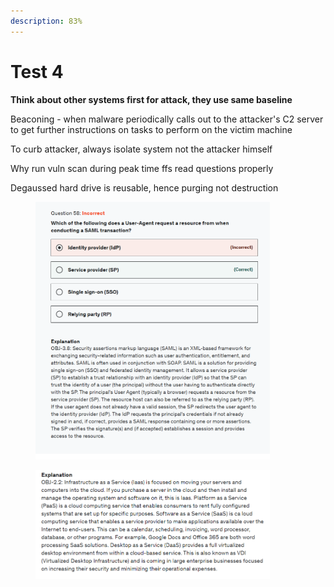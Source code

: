 ```yaml
---
description: 83%
---
```


# Test 4

**Think about other systems first for attack, they use same baseline**

Beaconing - when malware periodically calls out to the attacker's C2 server to get further instructions on tasks to perform on the victim machine

To curb attacker, always isolate system not the attacker himself

Why run vuln scan during peak time ffs read questions properly

Degaussed hard drive is reusable, hence purging not destruction

<div align="left">

<figure><img src="../../.gitbook/assets/image (4) (1) (1) (1).png" alt="" width="375"><figcaption></figcaption></figure>

</div>

<div align="left">

<figure><img src="../../.gitbook/assets/image (5) (1) (1) (1).png" alt="" width="375"><figcaption></figcaption></figure>

</div>
